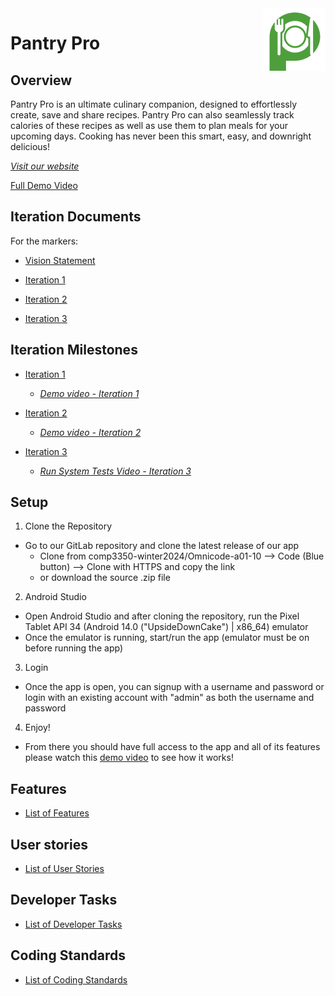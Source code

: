 <img src="docs/pantryprologo.png" align="right" width="100px" />


# Pantry Pro

## Overview
Pantry Pro is an ultimate culinary companion, designed to effortlessly create, save and share recipes. Pantry Pro can also seamlessly track calories of these recipes as well as use them to plan meals for your upcoming days. Cooking has never been this smart, easy, and downright delicious!

[*Visit our website*](https://nateng98.github.io/pantrypro-web/)

[Full Demo Video](https://www.youtube.com/watch?v=OQuEn1Bnnc0)


## Iteration Documents
For the markers:

- [Vision Statement](https://code.cs.umanitoba.ca/comp3350-winter2024/omnicode-a01-10/-/blob/6d6fec7a224e4ca4159b5d4d35d8c24f89edd362/docs/VISION.md)

- [Iteration 1](https://code.cs.umanitoba.ca/comp3350-winter2024/omnicode-a01-10/-/blob/ef047042b5be42929da555b3dcb837f50cee11c6/docs/iteration1.md)
- [Iteration 2](https://code.cs.umanitoba.ca/comp3350-winter2024/omnicode-a01-10/-/blob/d1dc7e9921bcdcffb7bede25dad9d9ff323cf950/docs/iteration2.md)
- [Iteration 3](https://code.cs.umanitoba.ca/comp3350-winter2024/omnicode-a01-10/-/blob/e6aaf96dd970d54334e337caf4da08990fa21e9f/docs/iteration3.md)

## Iteration Milestones

- [Iteration 1](https://code.cs.umanitoba.ca/comp3350-winter2024/omnicode-a01-10/-/milestones/1#tab-issues)

    - [*Demo video - Iteration 1*](https://www.youtube.com/watch?v=6X8gk-gXtco)

- [Iteration 2](https://code.cs.umanitoba.ca/comp3350-winter2024/omnicode-a01-10/-/milestones/2#tab-issues)

    - [*Demo video - Iteration 2*](https://www.youtube.com/watch?v=fMW_bwte2A0)

- [Iteration 3](https://code.cs.umanitoba.ca/comp3350-winter2024/omnicode-a01-10/-/milestones/3#tab-issues)

    - [*Run System Tests Video - Iteration 3*](https://www.youtube.com/watch?v=tFbwj71Fw2Y)

## Setup

1. Clone the Repository

- Go to our GitLab repository and clone the latest release of our app
    - Clone from comp3350-winter2024/Omnicode-a01-10 --> Code (Blue button) --> Clone with HTTPS and copy the link
    - or download the source .zip file

2. Android Studio

- Open Android Studio and after cloning the repository, run the Pixel Tablet API 34 (Android 14.0 ("UpsideDownCake") | x86_64) emulator
- Once the emulator is running, start/run the app (emulator must be on before running the app)

3. Login

- Once the app is open, you can signup with a username and password or login with an existing account with "admin" as both the username and password

4. Enjoy!

- From there you should have full access to the app and all of its features please watch this [demo video](https://www.youtube.com/watch?v=OQuEn1Bnnc0) to see how it works!
 

## Features

- [List of Features](https://code.cs.umanitoba.ca/comp3350-winter2024/omnicode-a01-10/-/issues/?label_name%5B%5D=Feature)

## User stories

- [List of User Stories](https://code.cs.umanitoba.ca/comp3350-winter2024/omnicode-a01-10/-/issues/?label_name%5B%5D=User%20Story)

## Developer Tasks

- [List of Developer Tasks](https://code.cs.umanitoba.ca/comp3350-winter2024/omnicode-a01-10/-/issues/?label_name%5B%5D=Developer%20Task) 

## Coding Standards

- [List of Coding Standards](https://code.cs.umanitoba.ca/comp3350-winter2024/omnicode-a01-10/-/blob/83ef18c9fc055450cf0428fd7015ab9805a00489/docs/codingStyle.md)
